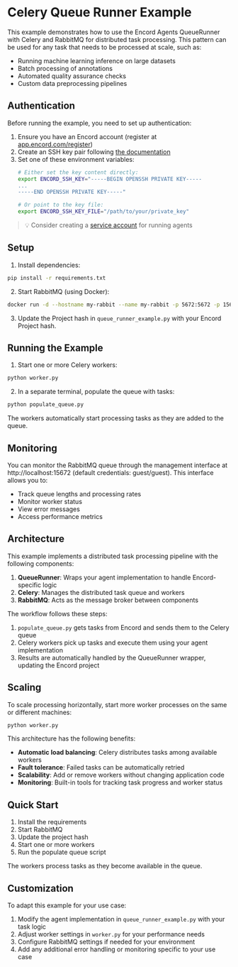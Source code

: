 # Celery Queue Runner Example

This example demonstrates how to use the Encord Agents QueueRunner with Celery and RabbitMQ for distributed task processing. This pattern can be used for any task that needs to be processed at scale, such as:

- Running machine learning inference on large datasets
- Batch processing of annotations
- Automated quality assurance checks
- Custom data preprocessing pipelines

## Authentication

Before running the example, you need to set up authentication:

1. Ensure you have an Encord account (register at [app.encord.com/register](https://app.encord.com/register))
2. Create an SSH key pair following [the documentation](https://docs.encord.com/platform-documentation/Annotate/annotate-api-keys)
3. Set one of these environment variables:
   ```bash
   # Either set the key content directly:
   export ENCORD_SSH_KEY="-----BEGIN OPENSSH PRIVATE KEY-----
   ...
   -----END OPENSSH PRIVATE KEY-----"
   
   # Or point to the key file:
   export ENCORD_SSH_KEY_FILE="/path/to/your/private_key"
   ```

> 💡 Consider creating a [service account](https://docs.encord.com/platform-documentation/GettingStarted/getting-started-service-accounts) for running agents

## Setup

1. Install dependencies:

```bash
pip install -r requirements.txt
```

2. Start RabbitMQ (using Docker):

```bash
docker run -d --hostname my-rabbit --name my-rabbit -p 5672:5672 -p 15672:15672 rabbitmq:management
```

3. Update the Project hash in `queue_runner_example.py` with your Encord Project hash.

## Running the Example

1. Start one or more Celery workers:
```bash
python worker.py
```

2. In a separate terminal, populate the queue with tasks:
```bash
python populate_queue.py
```

The workers automatically start processing tasks as they are added to the queue.

## Monitoring

You can monitor the RabbitMQ queue through the management interface at http://localhost:15672
(default credentials: guest/guest). This interface allows you to:

- Track queue lengths and processing rates
- Monitor worker status
- View error messages
- Access performance metrics

## Architecture

This example implements a distributed task processing pipeline with the following components:

1. **QueueRunner**: Wraps your agent implementation to handle Encord-specific logic
2. **Celery**: Manages the distributed task queue and workers
3. **RabbitMQ**: Acts as the message broker between components

The workflow follows these steps:

1. `populate_queue.py` gets tasks from Encord and sends them to the Celery queue
2. Celery workers pick up tasks and execute them using your agent implementation
3. Results are automatically handled by the QueueRunner wrapper, updating the Encord project

## Scaling

To scale processing horizontally, start more worker processes on the same or different machines:

```bash
python worker.py
```

This architecture has the following benefits:

- **Automatic load balancing**: Celery distributes tasks among available workers
- **Fault tolerance**: Failed tasks can be automatically retried
- **Scalability**: Add or remove workers without changing application code
- **Monitoring**: Built-in tools for tracking task progress and worker status

## Quick Start

1. Install the requirements
2. Start RabbitMQ
3. Update the project hash
4. Start one or more workers
5. Run the populate queue script

The workers process tasks as they become available in the queue.

## Customization

To adapt this example for your use case:

1. Modify the agent implementation in `queue_runner_example.py` with your task logic
2. Adjust worker settings in `worker.py` for your performance needs
3. Configure RabbitMQ settings if needed for your environment
4. Add any additional error handling or monitoring specific to your use case
